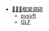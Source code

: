 <!-- docs/_sidebar.md -->

* [👨🏻‍💻框架调研](framework/)
  * [pysyft](framework/pysyft)
  * [GLF](framework/GLF)